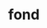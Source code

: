 ---
category: 4-letters
denotation: null
name: fond
reference_link: https://www.etymonline.com/word/fond
root_language: null
root_name: null
title: fond
type: free
word_sums:
- respelling: fond
  sum: 'Fond + '
---